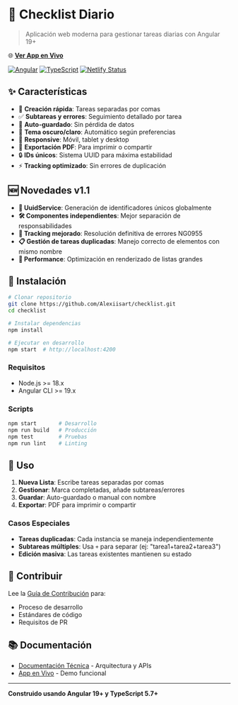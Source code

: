 # 📝 Checklist Diario

> Aplicación web moderna para gestionar tareas diarias con Angular 19+

🌐 **[Ver App en Vivo](https://checkliist.netlify.app)**

[![Angular](https://img.shields.io/badge/Angular-19+-red.svg)](https://angular.io/)
[![TypeScript](https://img.shields.io/badge/TypeScript-5.7+-blue.svg)](https://www.typescriptlang.org/)
[![Netlify Status](https://api.netlify.com/api/v1/badges/your-badge-id/deploy-status)](https://app.netlify.com/sites/checkliist/deploys)

## ✨ Características

- 📝 **Creación rápida**: Tareas separadas por comas
- ✅ **Subtareas y errores**: Seguimiento detallado por tarea
- 💾 **Auto-guardado**: Sin pérdida de datos
- 🌙 **Tema oscuro/claro**: Automático según preferencias
- 📱 **Responsive**: Móvil, tablet y desktop
- 📄 **Exportación PDF**: Para imprimir o compartir
- 🔒 **IDs únicos**: Sistema UUID para máxima estabilidad
- ⚡ **Tracking optimizado**: Sin errores de duplicación

## 🆕 Novedades v1.1

- **🔧 UuidService**: Generación de identificadores únicos globalmente
- **🛠️ Componentes independientes**: Mejor separación de responsabilidades
- **🚀 Tracking mejorado**: Resolución definitiva de errores NG0955
- **📋 Gestión de tareas duplicadas**: Manejo correcto de elementos con mismo nombre
- **🎯 Performance**: Optimización en renderizado de listas grandes

## 🚀 Instalación

```bash
# Clonar repositorio
git clone https://github.com/Alexiisart/checklist.git
cd checklist

# Instalar dependencias
npm install

# Ejecutar en desarrollo
npm start  # http://localhost:4200
```

### Requisitos

- Node.js >= 18.x
- Angular CLI >= 19.x

### Scripts

```bash
npm start       # Desarrollo
npm run build   # Producción
npm test        # Pruebas
npm run lint    # Linting
```

## 📖 Uso

1. **Nueva Lista**: Escribe tareas separadas por comas
2. **Gestionar**: Marca completadas, añade subtareas/errores
3. **Guardar**: Auto-guardado o manual con nombre
4. **Exportar**: PDF para imprimir o compartir

### Casos Especiales

- **Tareas duplicadas**: Cada instancia se maneja independientemente
- **Subtareas múltiples**: Usa `+` para separar (ej: "tarea1+tarea2+tarea3")
- **Edición masiva**: Las tareas existentes mantienen su estado

## 🤝 Contribuir

Lee la [Guía de Contribución](CONTRIBUTING.md) para:

- Proceso de desarrollo
- Estándares de código
- Requisitos de PR

## 📚 Documentación

- [Documentación Técnica](TECHNICAL_DOCS.md) - Arquitectura y APIs
- [App en Vivo](https://checkliist.netlify.app) - Demo funcional

---

**Construido usando Angular 19+ y TypeScript 5.7+**
